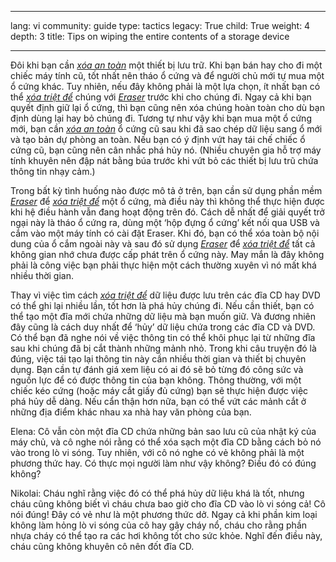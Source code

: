 

---

lang: vi
community: guide
type: tactics
legacy: True
child: True
weight: 4
depth: 3
title: Tips on wiping the entire contents of a storage device

---

Đôi khi bạn cần [*xóa an toàn*](/vi/glossary#Wiping) một thiết bị lưu trữ. Khi bạn bán hay cho đi một chiếc máy tính cũ, tốt nhất nên tháo ổ cứng và để người chủ mới tự mua một ổ cứng khác. Tuy nhiên, nếu đây không phải là một lựa chọn, ít nhất bạn có thể [*xóa triệt để*](/vi/glossary#Wiping) chúng với [*Eraser*](/vi/glossary#Eraser) trước khi cho chúng đi. Ngay cả khi bạn quyết định giữ lại ổ cứng, thì bạn cũng nên xóa chúng hoàn toàn cho dù bạn định dùng lại hay bỏ chúng đi. Tương tự như vậy khi bạn mua một ổ cứng mới, bạn cần [*xóa an toàn*](/vi/glossary#Wiping) ổ cứng cũ sau khi đã sao chép dữ liệu sang ổ mới và tạo bản dự phòng an toàn. Nếu bạn có ý định vứt hay tái chế chiếc ổ cứng cũ, bạn cũng nên cân nhắc phá hủy nó. (Nhiều chuyên gia hỗ trợ máy tính khuyên nên đập nát bằng búa trước khi vứt bỏ các thiết bị lưu trũ chứa thông tin nhạy cảm.)

Trong bất kỳ tình huống nào được mô tả ở trên, bạn cần sử dụng phần mềm [*Eraser*](/vi/glossary#Eraser) để [*xóa triệt để*](/vi/glossary#Wiping) một ổ cứng, mà điều này thì không thể thực hiện được khi hệ điều hành vẫn đang hoạt động trên đó. Cách dễ nhất để giải quyết trở ngại này là tháo ổ cứng ra, dùng một ‘hộp đựng ổ cứng’ kết nối qua USB và cắm vào một máy tính có cài đặt Eraser. Khi đó, bạn có thể xóa toàn bộ nội dung của ổ cắm ngoài này và sau đó sử dụng [*Eraser*](/vi/glossary#Eraser) để [*xóa triệt để*](/vi/glossary#Wiping) tất cả không gian nhớ chưa được cấp phát trên ổ cứng này. May mắn là đây không phải là công việc bạn phải thực hiện một cách thường xuyên vì nó mất khá nhiều thời gian.

Thay vì việc tìm cách [*xóa triệt để*](/vi/glossary#Wiping) dữ liệu được lưu trên các đĩa CD hay DVD có thể ghi lại nhiều lần, tốt hơn là phá hủy chúng đi. Nếu cần thiết, bạn có thể tạo một đĩa mới chứa những dữ liệu mà bạn muốn giữ. Và đương nhiên đây cũng là cách duy nhất để ‘hủy’ dữ liệu chứa trong các đĩa CD và DVD. Có thể bạn đã nghe nói về việc thông tin có thể khôi phục lại từ những đĩa sau khi chúng đã bị cắt thành những mảnh nhỏ. Trong khi câu truyện đó là đúng, việc tái tạo lại thông tin này cần nhiều thời gian và thiết bị chuyên dụng. Bạn cần tự đánh giá xem liệu có ai đó sẽ bỏ từng đó công sức và nguồn lực để có được thông tin của bạn không. Thông thường, với một chiếc kéo cứng (hoặc máy cắt giấy đủ cứng) bạn sẽ thực hiện được việc phá hủy dễ dàng. Nếu cẩn thận hơn nữa, bạn có thể vứt các mảnh cắt ở những địa điểm khác nhau xa nhà hay văn phòng của bạn.

<div class="background" markdown="1">
Elena: Cô vẫn còn một đĩa CD chứa những bản sao lưu cũ của nhật ký của máy chủ, và cô nghe nói rằng có thể xóa sạch một đĩa CD bằng cách bỏ nó vào trong lò vi sóng. Tuy nhiên, với cô nó nghe có vẻ không phải là một phương thức hay. Có thực mọi người làm như vậy không? Điều đó có đúng không?

Nikolai: Cháu nghĩ rằng việc đó có thể phá hủy dữ liệu khá là tốt, nhưng cháu cũng không biết vì cháu chưa bao giờ cho đĩa CD vào lò vi sóng cả! Cô nói đúng! Đây có vẻ như là một phương thức dở. Ngay cả khi phần kim loại không làm hỏng lò vi sóng của cô hay gây cháy nổ, cháu cho rằng phần nhựa cháy có thể tạo ra các hơi không tốt cho sức khỏe. Nghĩ đến điều này, cháu cũng không khuyên cô nên đốt đĩa CD. </div>


